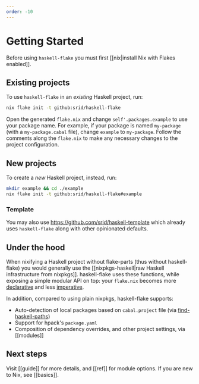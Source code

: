 ```yaml
---
order: -10
---
```


# Getting Started

Before using `haskell-flake` you must first [[nix|install Nix with Flakes enabled]].

## Existing projects

To use `haskell-flake` in an *existing* Haskell project, run:

```sh
nix flake init -t github:srid/haskell-flake
```

Open the generated `flake.nix` and change `self'.packages.example` to use your package name. For example, if your package is named `my-package` (with a `my-package.cabal` file), change `example` to `my-package`. Follow the comments along the `flake.nix` to make any necessary changes to the project configuration.

## New projects

To create a *new* Haskell project, instead, run:

```sh
mkdir example && cd ./example
nix flake init -t github:srid/haskell-flake#example
```

### Template

You may also use https://github.com/srid/haskell-template which already uses `haskell-flake` along with other opinionated defaults.

## Under the hood

When nixifying a Haskell project without flake-parts (thus without haskell-flake) you would generally use the [[nixpkgs-haskell|raw Haskell infrastructure from nixpkgs]]. haskell-flake uses these functions, while exposing a simple modular API on top: your `flake.nix` becomes more [declarative](https://github.com/srid/haskell-template/blob/304fb5a1adfb25c7691febc15911b588a364a5f7/flake.nix#L27-L39) and less [imperative](https://github.com/srid/haskell-template/blob/3fc6858830ecee3d2fe1dfe9a8bfa2047cf561ac/flake.nix#L20-L79).

In addition, compared to using plain nixpkgs, haskell-flake supports:

- Auto-detection of local packages based on `cabal.project` file (via [find-haskell-paths](https://github.com/srid/haskell-flake/tree/master/nix/find-haskell-paths))
- Support for hpack's `package.yaml`
- Composition of dependency overrides, and other project settings, via [[modules]]

## Next steps

Visit [[guide]] for more details, and [[ref]] for module options. If you are new to Nix, see [[basics]].